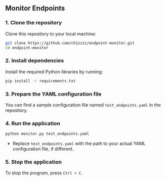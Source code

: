 ## Monitor Endpoints

### 1. Clone the repository

Clone this repository to your local machine:

```bash
git clone https://github.com/ch1zzzz/endpoint-monitor.git
cd endpoint-monitor
```

### 2. Install dependencies

Install the required Python libraries by running:

```bash
pip install -r requirements.txt
```

### 3. Prepare the YAML configuration file

You can find a sample configuration file named `test_endpoints.yaml` in the repository.



### 4. Run the application

```bash
python monitor.py test_endpoints.yaml
```

- Replace `test_endpoints.yaml` with the path to your actual YAML configuration file, if different.

### 5. Stop the application

To stop the program, press `Ctrl + C`.
